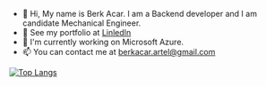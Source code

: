 - 👋 Hi, My name is Berk Acar. I am a Backend developer and I am candidate Mechanical Engineer.
- 👀 See my portfolio at <a href ="https://www.linkedin.com/in/berkacar/">LinledIn</a>
- 🌱 I'm currently working on Microsoft Azure.
- 📫 You can contact me at <a href="mailto:someone@example.com">berkacar.artel@gmail.com</a>

[![Top Langs](https://github-readme-stats.vercel.app/api/top-langs/?username=berkacardev&layout=pie)](https://github.com/anuraghazra/github-readme-stats)
